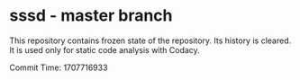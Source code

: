 # sssd - master branch

This repository contains frozen state of the repository.
Its history is cleared. It is used only for static code
analysis with Codacy.

Commit Time: 1707716933